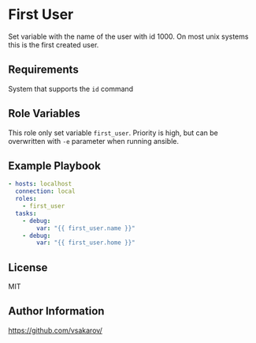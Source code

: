 First User
==========

Set variable with the name of the user with id 1000. On most unix systems this is the first created user.

Requirements
------------

System that supports the `id` command

Role Variables
--------------

This role only set variable `first_user`. Priority is high, but can be overwritten with `-e` parameter when running ansible.

Example Playbook
----------------

```yaml
- hosts: localhost
  connection: local
  roles:
    - first_user
  tasks:
    - debug:
        var: "{{ first_user.name }}"
    - debug:
        var: "{{ first_user.home }}"
```

License
-------

MIT

Author Information
------------------

https://github.com/vsakarov/
